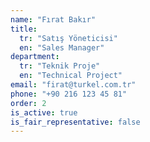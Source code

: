```yaml
---
name: "Fırat Bakır"
title:
  tr: "Satış Yöneticisi"
  en: "Sales Manager"
department:
  tr: "Teknik Proje"
  en: "Technical Project"
email: "firat@turkel.com.tr"
phone: "+90 216 123 45 81"
order: 2
is_active: true
is_fair_representative: false
---
```

